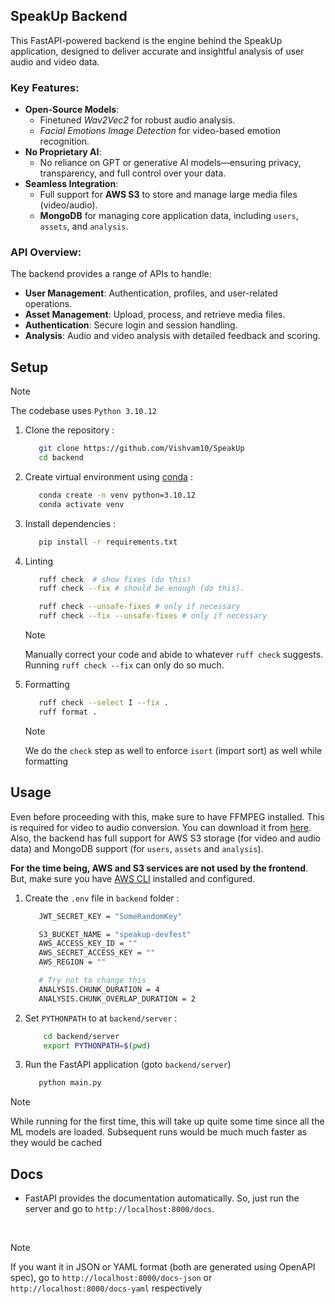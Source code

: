 ## SpeakUp Backend

This FastAPI-powered backend is the engine behind the SpeakUp application, designed to deliver accurate and insightful analysis of user audio and video data.

### Key Features:

- **Open-Source Models**:
  - Finetuned _Wav2Vec2_ for robust audio analysis.
  - _Facial Emotions Image Detection_ for video-based emotion recognition.
- **No Proprietary AI**:
  - No reliance on GPT or generative AI models—ensuring privacy, transparency, and full control over your data.
- **Seamless Integration**:
  - Full support for **AWS S3** to store and manage large media files (video/audio).
  - **MongoDB** for managing core application data, including `users`, `assets`, and `analysis`.

### API Overview:

The backend provides a range of APIs to handle:

- **User Management**: Authentication, profiles, and user-related operations.
- **Asset Management**: Upload, process, and retrieve media files.
- **Authentication**: Secure login and session handling.
- **Analysis**: Audio and video analysis with detailed feedback and scoring.

## Setup

> [!NOTE]
> The codebase uses `Python 3.10.12`

1. Clone the repository :

   ```bash
      git clone https://github.com/Vishvam10/SpeakUp
      cd backend
   ```

2. Create virtual environment using [conda](https://github.com/conda-forge/miniforge) :

   ```bash
      conda create -n venv python=3.10.12
      conda activate venv
   ```

3. Install dependencies :

   ```bash
      pip install -r requirements.txt
   ```

4. Linting

   ```bash
      ruff check  # show fixes (do this)
      ruff check --fix # should be enough (do this).

      ruff check --unsafe-fixes # only if necessary
      ruff check --fix --unsafe-fixes # only if necessary
   ```

   > [!NOTE]  
   > Manually correct your code and abide to whatever `ruff check` suggests.
   > Running `ruff check --fix` can only do so much.

5. Formatting

   ```bash
      ruff check --select I --fix .
      ruff format .
   ```

   > [!NOTE]
   > We do the `check` step as well to enforce `isort` (import sort) as well
   > while formatting

## Usage

Even before proceeding with this, make sure to have FFMPEG installed. This is
required for video to audio conversion. You can download it from [here](https://www.ffmpeg.org/download.html). Also, the backend has full support for AWS S3 storage (for video and audio data)
and MongoDB support (for `users`, `assets` and `analysis`).

**For the time being, AWS and S3 services are not used by the frontend**. But, make sure
you have [AWS CLI](https://aws.amazon.com/cli/) installed and configured.

1. Create the `.env` file in `backend` folder :

   ```bash
      JWT_SECRET_KEY = "SomeRandomKey"

      S3_BUCKET_NAME = "speakup-devfest"
      AWS_ACCESS_KEY_ID = ""
      AWS_SECRET_ACCESS_KEY = ""
      AWS_REGION = ""

      # Try not to change this
      ANALYSIS.CHUNK_DURATION = 4
      ANALYSIS.CHUNK_OVERLAP_DURATION = 2
   ```

2. Set `PYTHONPATH` to at `backend/server` :

   ```bash
       cd backend/server
       export PYTHONPATH=$(pwd)
   ```

3. Run the FastAPI application (goto `backend/server`)

   ```bash
      python main.py
   ```

> [!NOTE]
> While running for the first time, this will take up quite some time since all
> the ML models are loaded. Subsequent runs would be much much faster as they
> would be cached

## Docs

- FastAPI provides the documentation automatically. So, just run the server and
  go to `http://localhost:8000/docs`.

<br>

> [!NOTE]
> If you want it in JSON or YAML format (both are generated using OpenAPI spec),
> go to `http://localhost:8000/docs-json` or `http://localhost:8000/docs-yaml` respectively
